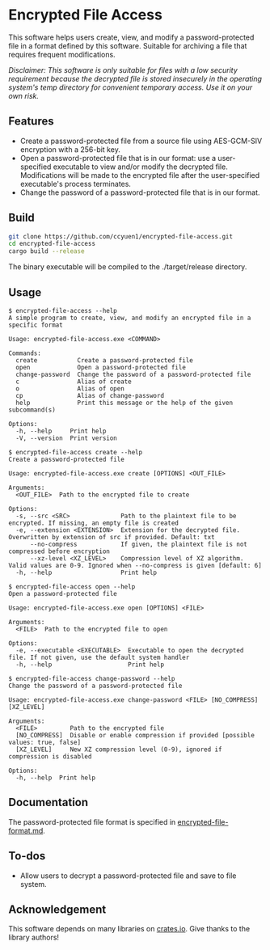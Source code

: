# Encrypted File Access

This software helps users create, view, and modify a password-protected file in a format defined by this software. Suitable for archiving a file that requires frequent modifications.

*Disclaimer: This software is only suitable for files with a low security requirement because the decrypted file is stored insecurely in the operating system's temp directory for convenient temporary access. Use it on your own risk.*

## Features

- Create a password-protected file from a source file using AES-GCM-SIV encryption with a 256-bit key.
- Open a password-protected file that is in our format: use a user-specified executable to view and/or modify the decrypted file. Modifications will be made to the encrypted file after the user-specified executable's process terminates.
- Change the password of a password-protected file that is in our format.

## Build

```sh
git clone https://github.com/ccyuen1/encrypted-file-access.git
cd encrypted-file-access
cargo build --release
```

The binary executable will be compiled to the ./target/release directory.

## Usage

```text
$ encrypted-file-access --help
A simple program to create, view, and modify an encrypted file in a specific format

Usage: encrypted-file-access.exe <COMMAND>

Commands:
  create           Create a password-protected file
  open             Open a password-protected file
  change-password  Change the password of a password-protected file
  c                Alias of create
  o                Alias of open
  cp               Alias of change-password
  help             Print this message or the help of the given subcommand(s)

Options:
  -h, --help     Print help
  -V, --version  Print version
```

```text
$ encrypted-file-access create --help
Create a password-protected file

Usage: encrypted-file-access.exe create [OPTIONS] <OUT_FILE>

Arguments:
  <OUT_FILE>  Path to the encrypted file to create

Options:
  -s, --src <SRC>              Path to the plaintext file to be encrypted. If missing, an empty file is created
  -e, --extension <EXTENSION>  Extension for the decrypted file. Overwritten by extension of src if provided. Default: txt
      --no-compress            If given, the plaintext file is not compressed before encryption
      --xz-level <XZ_LEVEL>    Compression level of XZ algorithm. Valid values are 0-9. Ignored when --no-compress is given [default: 6]
  -h, --help                   Print help
```

```text
$ encrypted-file-access open --help
Open a password-protected file

Usage: encrypted-file-access.exe open [OPTIONS] <FILE>

Arguments:
  <FILE>  Path to the encrypted file to open

Options:
  -e, --executable <EXECUTABLE>  Executable to open the decrypted file. If not given, use the default system handler
  -h, --help                     Print help
```

```text
$ encrypted-file-access change-password --help
Change the password of a password-protected file

Usage: encrypted-file-access.exe change-password <FILE> [NO_COMPRESS] [XZ_LEVEL]

Arguments:
  <FILE>         Path to the encrypted file
  [NO_COMPRESS]  Disable or enable compression if provided [possible values: true, false]
  [XZ_LEVEL]     New XZ compression level (0-9), ignored if compression is disabled

Options:
  -h, --help  Print help
```

## Documentation

The password-protected file format is specified in [encrypted-file-format.md](encrypted-file-format.md).

## To-dos

- Allow users to decrypt a password-protected file and save to file system.

## Acknowledgement

This software depends on many libraries on [crates.io](https://crates.io). Give thanks to the library authors!

